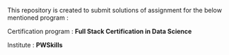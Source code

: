 This repository is created to submit solutions of assignment for the below mentioned program : 

Certification program : **Full Stack Certification in Data Science**

Institute : **PWSkills**
